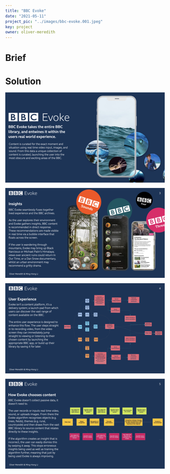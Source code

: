 ```yaml
---
title: "BBC Evoke"
date: "2021-05-11"
project_pic: "../images/bbc-evoke.001.jpeg"
key: project
owner: oliver-meredith
---
```


# Brief

# Solution

![BBC Evoke](../images/bbc-evoke.002.jpeg)

![BBC Evoke](../images/bbc-evoke.003.jpeg)

![BBC Evoke](../images/bbc-evoke.004.jpeg)

![BBC Evoke](../images/bbc-evoke.005.jpeg)